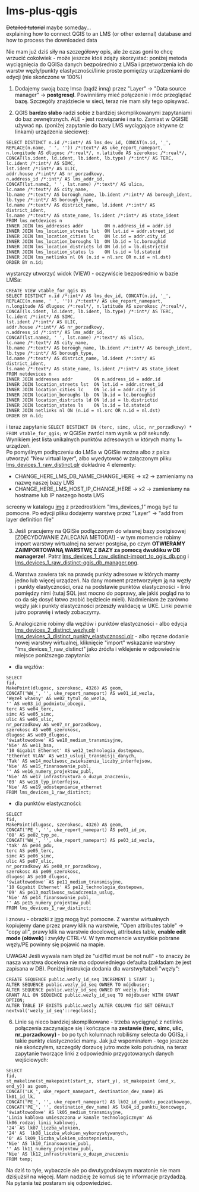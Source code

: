 # lms-plus-qgis
<s>Detailed tutorial</s> maybe someday...  
explaining how to connect QGIS to an LMS (or other external) database and how to process the downloaded data

Nie mam już dziś siły na szczegółowy opis, ale że czas goni to chcę wrzucić cokolwiek - może jeszcze ktoś zdąży skorzystać: poniżej metoda wyciągnięcia do QGISa danych bezpośrednio z LMSa i przetworzenia ich do warstw węzły/punkty elastyczności/linie proste pomiędzy urządzeniami do edycji (nie skończone w 100%)

1. Dodajemy swoją bazę lmsa (bądź inną) przez "Layer" -> "Data source manager" -> <b>postgresql</b>. Powinniśmy mieć połączenie i móc przeglądać bazę. Szczegóły znajdziecie w sieci, teraz nie mam siły tego opisywać.

2. QGIS <b>bardzo słabo</b> radzi sobie z bardziej skomplikowanymi zapytaniami do baz zewnętrznych. ALE - jest rozwiązanie i na to. Zamiast w QGISIE używać np. (poniżej zapytanie do bazy LMS wyciągające aktywne (z linkami) urządzenia sieciowe):

```
SELECT DISTINCT n.id /*:int*/ AS lms_dev_id, CONCAT(n.id, '_', REPLACE(n.name, ' ', '')) /*:text*/ AS uke_report_namepart, n.longitude AS dlugosc /*:real*/, n.latitude AS szerokosc /*:real*/,
CONCAT(ls.ident, ld.ident, lb.ident, lb.type) /*:int*/ AS TERC,
lc.ident /*:int*/ AS SIMC,
lst.ident /*:int*/ AS ULIC,
addr.house /*:int*/ AS nr_porzadkowy,
n.address_id /*:int*/ AS lms_addr_id,
CONCAT(lst.name2, ' ', lst.name) /*:text*/ AS ulica,
lc.name /*:text*/ AS city_name,
lb.name /*:text*/ AS borough_name, lb.ident /*:int*/ AS borough_ident, lb.type /*:int*/ AS borough_type,
ld.name /*:text*/ AS district_name, ld.ident /*:int*/ AS district_ident,
ls.name /*:text*/ AS state_name, ls.ident /*:int*/ AS state_ident
FROM lms_netdevices n
INNER JOIN lms_addresses addr        ON n.address_id = addr.id
INNER JOIN lms_location_streets lst  ON lst.id = addr.street_id
INNER JOIN lms_location_cities lc    ON lc.id = addr.city_id
INNER JOIN lms_location_boroughs lb  ON lb.id = lc.boroughid
INNER JOIN lms_location_districts ld ON ld.id = lb.districtid
INNER JOIN lms_location_states ls    ON ls.id = ld.stateid
INNER JOIN lms_netlinks nl ON (n.id = nl.src OR n.id = nl.dst)
ORDER BY n.id;
```
wystarczy utworzyć widok (VIEW) - oczywiście bezpośrednio w bazie LMSa:
```
CREATE VIEW vtable_for_qgis AS
SELECT DISTINCT n.id /*:int*/ AS lms_dev_id, CONCAT(n.id, '_', REPLACE(n.name, ' ', '')) /*:text*/ AS uke_report_namepart, n.longitude AS dlugosc /*:real*/, n.latitude AS szerokosc /*:real*/,
CONCAT(ls.ident, ld.ident, lb.ident, lb.type) /*:int*/ AS TERC,
lc.ident /*:int*/ AS SIMC,
lst.ident /*:int*/ AS ULIC,
addr.house /*:int*/ AS nr_porzadkowy,
n.address_id /*:int*/ AS lms_addr_id,
CONCAT(lst.name2, ' ', lst.name) /*:text*/ AS ulica,
lc.name /*:text*/ AS city_name,
lb.name /*:text*/ AS borough_name, lb.ident /*:int*/ AS borough_ident, lb.type /*:int*/ AS borough_type,
ld.name /*:text*/ AS district_name, ld.ident /*:int*/ AS district_ident,
ls.name /*:text*/ AS state_name, ls.ident /*:int*/ AS state_ident
FROM netdevices n
INNER JOIN addresses addr        ON n.address_id = addr.id
INNER JOIN location_streets lst  ON lst.id = addr.street_id
INNER JOIN location_cities lc    ON lc.id = addr.city_id
INNER JOIN location_boroughs lb  ON lb.id = lc.boroughid
INNER JOIN location_districts ld ON ld.id = lb.districtid
INNER JOIN location_states ls    ON ls.id = ld.stateid
INNER JOIN netlinks nl ON (n.id = nl.src OR n.id = nl.dst)
ORDER BY n.id;
```
  
i teraz zapytanie ```SELECT DISTINCT ON (terc, simc, ulic, nr_porzadkowy) * FROM vtable_for_qgis;``` w QGISie zwróci nam wynik w pół sekundy. Wynikiem jest lista unikalnych punktów adresowych w których mamy 1+ urządzeń.   
Po pomyślnym podłączeniu do LMSa w QGISie można albo z palca utworzyć "New virtual layer", albo wyedytować w załączonym pliku [lms_devices_1_raw_distinct.qlr](./virtual_layers/lms_devices_1_raw_distinct.qlr) dokładnie 4 elementy:
* CHANGE_HERE_LMS_DB_NAME_CHANGE_HERE -> x2 -> zamieniamy na nazwę naszej bazy LMS  
* CHANGE_HERE_LMS_HOST_IP_CHANGE_HERE -> x2 -> zamieniamy na hostname lub IP naszego hosta LMS   

screeny w katalogu [img](./img) z przedrostkiem "lms_devices_1" mogą być tu pomocne. Po edycji pliku dodajemy warstwę przez "Layer" -> "add from layer definition file"

3. Jeśli pracujemy na QGISie podłączonym do własnej bazy postgisowej [ZDECYDOWANIE ZALECANA METODA!] - w tym momencie robimy import warstwy wirtualnej na serwer postgisa, po czym <b>OTWIERAMY ZAIMPORTOWANĄ WARSTWĘ Z BAZY za pomocą dwukliku w DB managerze!</b>. Patrz [lms_devices_1_raw_distinct-import_to_qgis_db.png](./img/lms_devices_1_raw_distinct-import_to_qgis_db.png) i [lms_devices_1_raw_distinct-qgis_db_manager.png](./img/lms_devices_1_raw_distinct-qgis_db_manager.png).

4. Warstwa zawiera tak na prawdę punkty adresowe w których mamy jedno lub więcej urządzeń. Na dany moment przetworzyłęm ją na węzły i punkty elastyczności, oraz na podstawie punktów elastyczności - linki pomiędzy nimi (tutaj SQL jest mocno do poprawy, ale jakiś pogląd na to co da się dosyć łatwo zrobić będziecie mieli). Nadmieniam że zarówno węzły jak i punkty elastyczności przeszły walidację w UKE. Linki pewnie jutro poprawię i wtedy zobaczymy.

5. Analogicznie robimy dla węzłów i punktów elastyczności - albo edycja [lms_devices_2_distinct_wezly.qlr](./virtual_layers/lms_devices_2_distinct_wezly.qlr) i [lms_devices_3_distinct_punkty_elastycznosci.qlr](./virtual_layers/lms_devices_3_distinct_punkty_elastycznosci.qlr) - albo ręczne dodanie nowej warstwy wirtualnej, kliknięcie "import" wskazanie warstwy "lms_devices_1_raw_distinct" jako źródła i wklejenie w odpowiednie miejsce poniższego zapytania:  
* dla węzłów:  
```
SELECT
fid,
MakePoint(dlugosc, szerokosc, 4326) AS geom,
CONCAT('WW_', '', uke_report_namepart) AS we01_id_wezla,
'Węzeł własny' AS we02_tytul_do_wezla,
'' AS we03_id_podmiotu_obcego,
terc AS we04_terc,
simc AS we05_simc,
ulic AS we06_ulic,
nr_porzadkowy AS we07_nr_porzadkowy,
szerokosc AS we08_szerokosc,
dlugosc AS we09_dlugosc,
'światłowodowe' AS we10_medium_transmisyjne,
'Nie' AS we11_bsa,
'10 Gigabit Ethernet' AS we12_technologia_dostepowa,
'Ethernet VLAN' AS we13_uslugi_transmisji_danych,
'Tak' AS we14_mozliwosc_zwiekszenia_liczby_interfejsow,
'Nie' AS we15_finansowanie_publ,
'' AS we16_numery_projektow_publ,
'Nie' AS we17_infrastruktura_o_duzym_znaczeniu,
'03' AS we18_typ_interfejsu,
'Nie' AS we19_udostepnianie_ethernet
FROM lms_devices_1_raw_distinct;
```

* dla punktów elastyczności:  
```
SELECT
fid,
MakePoint(dlugosc, szerokosc, 4326) AS geom,
CONCAT('PE_', '', uke_report_namepart) AS pe01_id_pe,
'08' AS pe02_typ_pe,
CONCAT('WW_', '', uke_report_namepart) AS pe03_id_wezla,
'tak' AS pe04_pdu,
terc AS pe05_terc,
simc AS pe06_simc,
ulic AS pe07_ulic,
nr_porzadkowy AS pe08_nr_porzadkowy,
szerokosc AS pe09_szerokosc,
dlugosc AS pe10_dlugosc,
'światłowodowe' AS pe11_medium_transmisyjne,
'10 Gigabit Ethernet' AS pe12_technologia_dostepowa,
'09' AS pe13_mozliwosc_swiadczenia_uslug,
'Nie' AS pe14_finansowanie_publ,
'' AS pe15_numery_projektow_publ
FROM lms_devices_1_raw_distinct;
```

i znowu - obrazki z [img](./img) mogą być pomocne. Z warstw wirtualnych kopiujemy dane przez prawy klik na warstwie, "Open attributes table" -> "copy all", prawy klik na warstwie docelowej, attributes table, <b>enable edit mode (ołówek)</b> i zwykły CTRL+V. W tym momencie wszystkie pobrane węzły/PE powinny się pojawić na mapie.  

UWAGA! Jeśli wywala nam błąd że "uid/fid must be not null" - to znaczy że nasza warstwa docelowa nie ma odpowiedniego defaulta (zakładam że jest zapisana w DB). Poniżej instrukcja dodania dla warstwy/tabeli "węzły":
```
CREATE SEQUENCE public.wezly_id_seq INCREMENT 1 START 1;
ALTER SEQUENCE public.wezly_id_seq OWNER TO mójdbuser;
ALTER SEQUENCE public.wezly_id_seq OWNED BY wezly.fid;
GRANT ALL ON SEQUENCE public.wezly_id_seq TO mójdbuser WITH GRANT OPTION;
ALTER TABLE IF EXISTS public.wezly ALTER COLUMN fid SET DEFAULT nextval('wezly_id_seq'::regclass);
```


6. Linie są nieco bardziej skomplikowane - trzeba wyciągnąć z netlinks połączenia zaczynające się i kończące na <b>zestawie (terc, simc, ulic, nr_porzadkowy) </b> - bo po tych kolumnach robiliśmy selecta do QGISa, i takie punkty elastyczności mamy. Jak już wspominałem - tego jeszcze nie skończyłem, szczegóły dorzucę jutro może koło południa, na teraz zapytanie tworzące linki z odpowiednio przygotowanych danych wejściowych:  

```
SELECT
fid,
st_makeline(st_makepoint(start_x, start_y), st_makepoint (end_x, end_y)) as geom,
CONCAT('LK_', uke_report_namepart, destination_dev_name) AS lk01_id_lk,
CONCAT('PE_', '', uke_report_namepart) AS lk02_id_punktu_poczatkowego,
CONCAT('PE_', '', destination_dev_name) AS lk04_id_punktu_koncowego,
'światłowodowe' AS lk05_medium_transmisyjne,
'Linia kablowa umieszczona w kanale technologicznym' AS lk06_rodzaj_linii_kablowej,
'24' AS lk07_liczba_wlokien, 
'24' AS  lk08_liczba_wlokien_wykorzystywanych,
'0' AS lk09_liczba_wlokien_udostepnienia,
'Nie' AS lk10_finansowanie_publ,
'' AS lk11_numery_projektow_publ,
'Nie' AS lk12_infrastruktura_o_duzym_znaczeniu
FROM temp;
```

Na dziś to tyle, wybaczcie ale po dwutygodniowym maratonie nie mam dziśjużsił na więcej. Mam nadzieję że komuś się te informacje przydadzą. Na pytania też postaram się odpowiedzieć.


